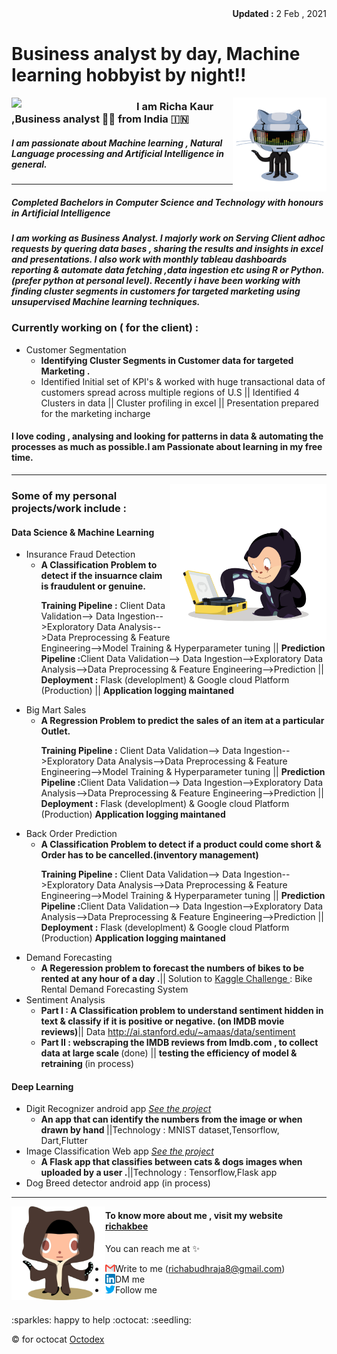 <div align="right"><b> Updated :</b> 2 Feb , 2021</div>

# Business analyst by day, Machine learning hobbyist by night!!



<a href="#"><img align="left" width="200" src="https://github.com/richakbee/richakbee/blob/main/static/img/yogocat.gif"></a>

<a href="#" ><img align="right" width="150" src="https://github.com/richakbee/richakbee/blob/main/static/img/daftpunktocat-thomas.gif"></a>

### I am Richa Kaur ,Business analyst :woman_technologist: from India :india:


##### I am passionate about Machine learning , Natural Language processing and Artificial Intelligence in general. 
  
---
##### Completed Bachelors in Computer Science and Technology with honours in Artificial Intelligence 
##### I am working as Business Analyst. I majorly work on Serving Client adhoc requests by quering data bases , sharing the results and insights in excel and presentations. I also work with monthly tableau dashboards reporting & automate data fetching ,data ingestion etc  using R or Python.(prefer python at personal level). Recently i have been working with finding cluster segments in customers for targeted marketing using unsupervised Machine learning techniques.

### Currently working on ( for the client) :

<ul style="list-style-type:disc;">
<li>Customer Segmentation 
    <ul>
      <li><b> Identifying Cluster Segments in Customer data for targeted Marketing .</b></li>
      <li> Identified Initial set of KPI's & worked with huge transactional data of customers spread across multiple regions of U.S || Identified 4 Clusters in data || Cluster profiling in excel || Presentation prepared for the marketing incharge </li>
    </ul>  
  </li>
</ul>

#### I love coding , analysing and looking for patterns in data & automating the processes as much as possible.I am  Passionate about learning in my free time.
---
<a href="#" ><img align="right" width="250" src="https://github.com/richakbee/richakbee/blob/main/static/img/vinyltocat.png"></a>

### Some of my personal projects/work include :

#### Data Science & Machine Learning 

<ul style="list-style-type:disc;">
  <li>Insurance Fraud Detection
            <ul >
          <li><b>A Classification Problem to detect if the insuarnce claim is fraudulent or genuine.</b></li>
              <p><b>Training Pipeline :</b> Client Data Validation--> Data Ingestion-->Exploratory Data Analysis-->Data Preprocessing & Feature Engineering-->Model Training &                    Hyperparameter tuning ||
                <b>Prediction Pipeline :</b>Client Data Validation--> Data Ingestion-->Exploratory Data Analysis-->Data Preprocessing & Feature Engineering-->Prediction ||
              <b>Deployment :</b> Flask (developlment) & Google cloud Platform (Production) || <b> Application logging maintaned</b></p>
        </ul>
  </li>
  <li>Big Mart Sales
      <ul >
          <li><b>A Regression Problem to predict the sales of an item at a particular Outlet.</b></li>
              <p><b>Training Pipeline :</b> Client Data Validation--> Data Ingestion-->Exploratory Data Analysis-->Data Preprocessing & Feature Engineering-->Model Training &                    Hyperparameter tuning ||
                <b>Prediction Pipeline :</b>Client Data Validation--> Data Ingestion-->Exploratory Data Analysis-->Data Preprocessing & Feature Engineering-->Prediction ||
              <b>Deployment :</b> Flask (developlment) & Google cloud Platform (Production) <b> Application logging maintaned</b></p>
        </ul>
  </li>
  <li>Back Order Prediction
  <ul >
          <li><b>A Classification Problem to detect if a product could come short & Order has to be cancelled.(inventory management)</b></li>
              <p><b>Training Pipeline :</b> Client Data Validation--> Data Ingestion-->Exploratory Data Analysis-->Data Preprocessing & Feature Engineering-->Model Training &                    Hyperparameter tuning ||
                <b>Prediction Pipeline :</b>Client Data Validation--> Data Ingestion-->Exploratory Data Analysis-->Data Preprocessing & Feature Engineering-->Prediction ||
              <b>Deployment :</b> Flask (developlment) & Google cloud Platform (Production) <b> Application logging maintaned</b></p>
        </ul>
</li>
  <li>Demand Forecasting
    <ul>
    <li><b> A Regeression problem to forecast the numbers of bikes to be rented at any hour of a day  .</b>|| Solution to <a href="https://www.kaggle.com/c/bike-sharing-demand/overview">Kaggle Challenge </a> : Bike Rental Demand Forecasting System 
    </ul>
  </li>
  <li>Sentiment Analysis 
    <ul>  
      <li><b>Part I : A Classification problem to understand sentiment hidden in text & classify if it is positive or negative. (on IMDB movie reviews)</b>|| Data <a                     href="http://ai.stanford.edu/~amaas/data/sentiment">http://ai.stanford.edu/~amaas/data/sentiment </a> </li>
      <li><b> Part II : webscraping the IMDB reviews from Imdb.com , to collect data at large scale </b> (done) ||
        <b>testing the efficiency of model & retraining  </b>(in process) </li>
    </ul>
 </li>
</ul>

#### Deep Learning 

<ul style="list-style-type:disc;">
    <li>
        Digit Recognizer android app <a href="https://github.com/richakbee/MNIST-digit-recognizer-app"><i> See the project</i> </a>
        <ul><li> <b>An app that can identify the numbers from the image or when drawn by hand </b> ||Technology : MNIST dataset,Tensorflow, Dart,Flutter 
        </li> </ul>
    </li> 

   <li>Image Classification Web app <a href="https://github.com/richakbee/Image-Classification"><i> See the project</i> </a>
      <ul><li><b>A Flask app that classifies between cats & dogs images when uploaded by a user .</b>||Technology : Tensorflow,Flask app 
         </li> </ul>
    </li>   
   <li>Dog Breed detector android app (in process)
  </li>   
</ul>

--- 

<a href="#" ><img align="left" width="150" src="https://github.com/richakbee/richakbee/blob/main/static/img/octobiwan.jpg"></a>


#### To know more about me , visit my website [richakbee](https://richakbee.github.io/)

You can reach me at :sparkles:
* Write to me (richabudhraja8@gmail.com) <a href="mailto:richabudhraja8@gmail.com"><img align="left" src="https://github.com/richakbee/richakbee/blob/main/static/img/gmail.png"></a>
* DM me <a href="https://www.linkedin.com/in/richa-kaur-931500141/"><img align="left" src="https://github.com/richakbee/richakbee/blob/main/static/img/linkedin.png"></a>
* Follow me <a href="https://twitter.com/RK49708829"> <img align="left" src="https://github.com/richakbee/richakbee/blob/main/static/img/twitter.png"></a>  

<br>
:sparkles: happy to help :octocat: :seedling:

<br>

:copyright: for octocat [Octodex](https://octodex.github.com/)


